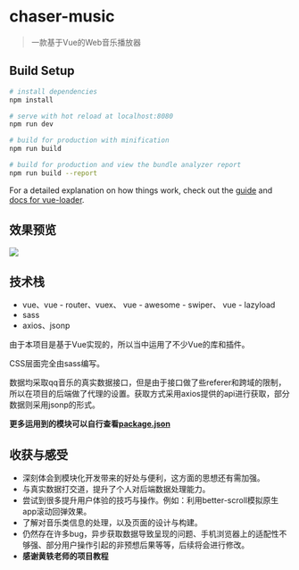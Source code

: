 # chaser-music

> 一款基于Vue的Web音乐播放器

## Build Setup

``` bash
# install dependencies
npm install

# serve with hot reload at localhost:8080
npm run dev

# build for production with minification
npm run build

# build for production and view the bundle analyzer report
npm run build --report
```

For a detailed explanation on how things work, check out the [guide](http://vuejs-templates.github.io/webpack/) and [docs for vue-loader](http://vuejs.github.io/vue-loader).

## 效果预览

![](./demo.gif)

## 技术栈

* vue、vue - router、vuex、 vue - awesome - swiper、 vue - lazyload
* sass
* axios、jsonp

由于本项目是基于Vue实现的，所以当中运用了不少Vue的库和插件。

CSS层面完全由sass编写。

数据均采取qq音乐的真实数据接口，但是由于接口做了些referer和跨域的限制，所以在项目的后端做了代理的设置。获取方式采用axios提供的api进行获取，部分数据则采用jsonp的形式。

**更多运用到的模块可以自行查看[package.json](./package.json)**

## 收获与感受

* 深刻体会到模块化开发带来的好处与便利，这方面的思想还有需加强。
* 与真实数据打交道，提升了个人对后端数据处理能力。
* 尝试到很多提升用户体验的技巧与操作。例如：利用better-scroll模拟原生app滚动回弹效果。
* 了解对音乐类信息的处理，以及页面的设计与构建。
* 仍然存在许多bug，异步获取数据导致呈现的问题、手机浏览器上的适配性不够强、部分用户操作引起的非预想后果等等，后续将会进行修改。
* **感谢黄轶老师的项目教程**



